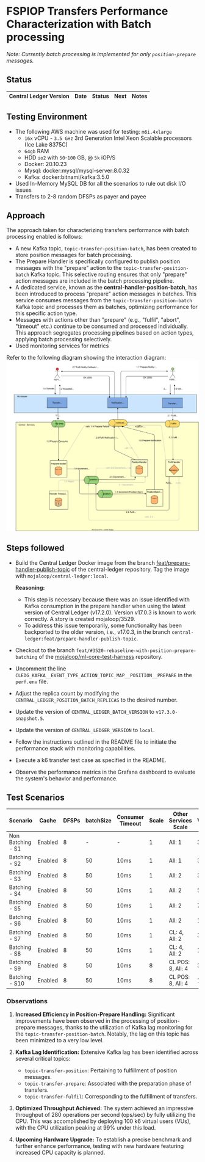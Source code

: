 # FSPIOP Transfers Performance Characterization with Batch processing

_Note: Currently batch processing is implemented for only `position-prepare` messages._


## Status

| Central Ledger Version |  Date  | Status  | Next  | Notes  |
|---|---|---|---|---|


## Testing Environment
- The following AWS machine was used for testing: `m6i.4xlarge`
  - `16x` vCPU - `3.5 GHz` 3rd Generation Intel Xeon Scalable processors (Ice Lake 8375C)
  - `64gb` RAM
  - HDD `io2` with `50`-`100` GB, @ `5k` iOP/S
  - Docker: 20.10.23
  - Mysql: docker:mysql/mysql-server:8.0.32
  - Kafka: docker:bitnami/kafka:3.5.0
- Used In-Memory MySQL DB for all the scenarios to rule out disk I/O issues
- Transfers to 2-8 random DFSPs as payer and payee

## Approach
The approach taken for characterizing transfers performance with batch processing enabled is follows:
- A new Kafka topic, `topic-transfer-position-batch`, has been created to store position messages for batch processing.
- The Prepare Handler is specifically configured to publish position messages with the "prepare" action to the `topic-transfer-position-batch` Kafka topic. This selective routing ensures that only "prepare" action messages are included in the batch processing pipeline.
- A dedicated service, known as the **central-handler-position-batch**, has been introduced to process "prepare" action messages in batches. This service consumes messages from the `topic-transfer-position-batch` Kafka topic and processes them as batches, optimizing performance for this specific action type.
- Messages with actions other than "prepare" (e.g., "fulfil", "abort", "timeout" etc.) continue to be consumed and processed individually. This approach segregates processing pipelines based on action types, applying batch processing selectively.
- Used monitoring services for metrics

Refer to the following diagram showing the interaction diagram:
![profiling-position-handler-in-isolation](assets/images/Transfers-Arch-End-to-End-v1.1-batch-prepare-position.drawio.svg)

## Steps followed
- Build the Central Ledger Docker image from the branch [feat/prepare-handler-publish-topic](https://github.com/mojaloop/central-ledger/tree/feat/prepare-handler-publish-topic) of the central-ledger repository. Tag the image with `mojaloop/central-ledger:local`.
  
  **Reasoning:**
  - This step is necessary because there was an issue identified with Kafka consumption in the prepare handler when using the latest version of Central Ledger (v17.2.0). Version v17.0.3 is known to work correctly. A story is created mojaloop/3529.
  - To address this issue temporarily, some functionality has been backported to the older version, i.e., v17.0.3, in the branch `central-ledger:feat/prepare-handler-publish-topic`.
- Checkout to the branch `feat/#3520-rebaseline-with-position-prepare-batching` of the [mojaloop/ml-core-test-harness](https://github.com/mojaloop/ml-core-test-harness.git) repository.
- Uncomment the line `CLEDG_KAFKA__EVENT_TYPE_ACTION_TOPIC_MAP__POSITION__PREPARE` in the `perf.env` file.
- Adjust the replica count by modifying the `CENTRAL_LEDGER_POSITION_BATCH_REPLICAS` to the desired number.
- Update the version of `CENTRAL_LEDGER_BATCH_VERSION` to `v17.3.0-snapshot.5`.
- Update the version of `CENTRAL_LEDGER_VERSION` to `local`.
- Follow the instructions outlined in the README file to initiate the performance stack with monitoring capabilities.
- Execute a k6 transfer test case as specified in the README.
- Observe the performance metrics in the Grafana dashboard to evaluate the system's behavior and performance.

## Test Scenarios

| Scenario           | Cache    | DFSPs   | batchSize | Consumer Timeout | Scale   | Other Services Scale | Vus   | Throughput   | Latency  |
|--------------------|----------|---------|-----------|------------------|---------|----------------------|-------|--------------|----------|
| Non Batching - S1  | Enabled  | 8       | -         | -                | 1       | All: 1               | 30    | 103 ops/s    | 298ms    |
| Batching - S2      | Enabled  | 8       | 50        | 10ms             | 1       | All: 1               | 30    | 119 ops/s    | 260ms    |
| Batching - S3      | Enabled  | 8       | 50        | 10ms             | 1       | All: 2               | 30    | 135 ops/s    | 232ms    |
| Batching - S4      | Enabled  | 8       | 50        | 10ms             | 1       | All: 2               | 50    | 173 ops/s    | 316ms    |
| Batching - S5      | Enabled  | 8       | 50        | 10ms             | 1       | All: 2               | 70    | 198 ops/s    | 362ms    |
| Batching - S6      | Enabled  | 8       | 50        | 10ms             | 1       | All: 2               | 100   | 226 ops/s    | 456ms    |
| Batching - S7      | Enabled  | 8       | 50        | 10ms             | 1       | CL: 4, All: 2        | 30    | 140 ops/s    | 237ms    |
| Batching - S8      | Enabled  | 8       | 50        | 10ms             | 1       | CL: 4, All: 2        | 100   | 233 ops/s    | 453ms    |
| Batching - S9      | Enabled  | 8       | 50        | 10ms             | 8       | CL POS: 8, All: 4    | 30    | 201 ops/s    | 155ms    |
| Batching - S10     | Enabled  | 8       | 50        | 10ms             | 8       | CL POS: 8, All: 4    | 100   | 282 ops/s    | 393ms    |


### Observations

1. **Increased Efficiency in Position-Prepare Handling:** Significant improvements have been observed in the processing of position-prepare messages, thanks to the utilization of Kafka lag monitoring for the `topic-transfer-position-batch`. Notably, the lag on this topic has been minimized to a very low level.

2. **Kafka Lag Identification:** Extensive Kafka lag has been identified across several critical topics:
    - `topic-transfer-position`: Pertaining to fulfillment of position messages.
    - `topic-transfer-prepare`: Associated with the preparation phase of transfers.
    - `topic-transfer-fulfil`: Corresponding to the fulfillment of transfers.

3. **Optimized Throughput Achieved:** The system achieved an impressive throughput of 280 operations per second (ops/sec) by fully utilizing the CPU. This was accomplished by deploying 100 k6 virtual users (VUs), with the CPU utilization peaking at 99% under this load.

4. **Upcoming Hardware Upgrade:** To establish a precise benchmark and further enhance performance, testing with new hardware featuring increased CPU capacity is planned.
